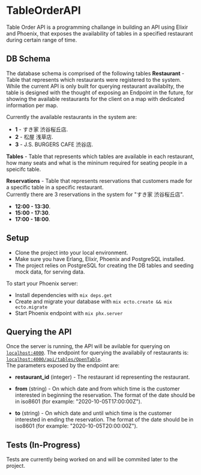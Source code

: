 # TableOrderAPI
Table Order API is a programming challange in building an API using Elixir and Phoenix,
that exposes the availability of tables in a specified restaurant during certain range of time.

## DB Schema
The database schema is comprised of the following tables
**Restaurant** - Table that represents which restaurants were registered to the system.
While the current API is only built for querying restaurant availabilty, the table is
designed with the thought of exposing an Endpoint in the future, for showing the available restaurants
for the client on a map with dedicated information per map.  

Currently the available restaurants in the system are:
- **1** - すき家 渋谷桜丘店.
- **2** - 松屋 浅草店.
- **3** - J.S. BURGERS CAFE 渋谷店.

**Tables** - Table that represents which tables are available in each restaurant, how many seats
and what is the mininum required for seating people in a speicifc table.

**Reservations** - Table that represents reservations that customers made for a specific table
in a specific restaurant. <br/>
Currently there are 3 reservations in the system for "すき家 渋谷桜丘店".
- **12:00 - 13:30**.
- **15:00 - 17:30**.
- **17:00 - 18:00**.

## Setup
- Clone the project into your local environment.
- Make sure you have Erlang, Elixir, Phoenix and PostgreSQL installed.
- The project relies on PostgreSQL for creating the DB tables and seeding mock data, for serving data.

To start your Phoenix server:
  * Install dependencies with `mix deps.get`
  * Create and migrate your database with `mix ecto.create && mix ecto.migrate`
  * Start Phoenix endpoint with `mix phx.server`

## Querying the API
Once the server is running, the API will be avilable for querying on [`localhost:4000`](http://localhost:4000).
The endpoint for querying the availabily of restaurants is: [`localhost:4000/api/tables/OpenTable`](http://localhost:4000/api/tables/openTable).  
The parameters exposed by the endpoint are:
- **restaurant_id** (integer) - The restaurant id representing the restaurant. 

- **from** (string) - On which date and from which time is the customer interested in beginning the reservation.
The format of the date should be in iso8601 (for example: "2020-10-05T17:00:00Z").

- **to** (string) - On which date and until which time is the customer interested in ending the reservation.
The format of the date should be in iso8601 (for example: "2020-10-05T20:00:00Z").

## Tests (In-Progress)
Tests are currently being worked on and will be commited later to the project.
